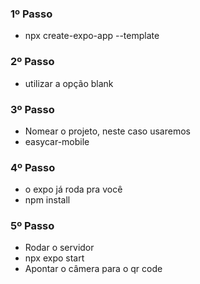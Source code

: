 ### 1º Passo
- npx create-expo-app --template

### 2º Passo
- utilizar a opção blank

### 3º Passo
- Nomear o projeto, neste caso usaremos
- easycar-mobile

### 4º Passo
- o expo já roda pra você
- npm install

### 5º Passo
- Rodar o servidor
- npx expo start
- Apontar o câmera para o qr code
